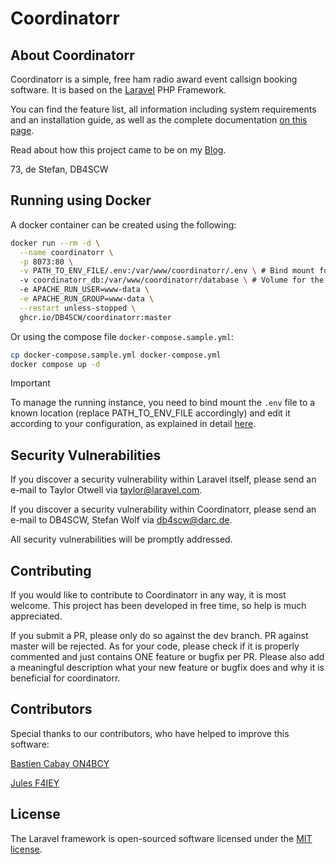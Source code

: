 # Coordinatorr

## About Coordinatorr

Coordinatorr is a simple, free ham radio award event callsign booking software. It is based on the [Laravel](https://laravel.com) PHP Framework.

You can find the feature list, all information including system requirements and an installation guide, as well as the complete documentation [on this page](https://hamawardz.de).

Read about how this project came to be on my [Blog](https://www.db4scw.de/introducing-eventcoordinatorr/).

73, de Stefan, DB4SCW

## Running using Docker
A docker container can be created using the following:
```bash
docker run --rm -d \
  --name coordinatorr \
  -p 8073:80 \
  -v PATH_TO_ENV_FILE/.env:/var/www/coordinatorr/.env \ # Bind mount for .env
  -v coordinatorr_db:/var/www/coordinatorr/database \ # Volume for the database
  -e APACHE_RUN_USER=www-data \
  -e APACHE_RUN_GROUP=www-data \
  --restart unless-stopped \
  ghcr.io/DB4SCW/coordinatorr:master

```
Or using the compose file `docker-compose.sample.yml`:
```bash
cp docker-compose.sample.yml docker-compose.yml
docker compose up -d
```
> [!IMPORTANT]
> To manage the running instance, you need to bind mount the `.env` file to a known location (replace PATH_TO_ENV_FILE accordingly) and edit it according to your configuration, as explained in detail [here](https://hamawardz.de/docs/coordinatorr/installation/#step-4-configure-your-software-environment).

## Security Vulnerabilities

If you discover a security vulnerability within Laravel itself, please send an e-mail to Taylor Otwell via [taylor@laravel.com](mailto:taylor@laravel.com). 

If you discover a security vulnerability within Coordinatorr, please send an e-mail to DB4SCW, Stefan Wolf via [db4scw@darc.de](mailto:db4scw@darc.de). 

All security vulnerabilities will be promptly addressed.

## Contributing

If you would like to contribute to Coordinatorr in any way, it is most welcome. This project has been developed in free time, so help is much appreciated.  

If you submit a PR, please only do so against the dev branch. PR against master will be rejected. As for your code, please check if it is properly commented and just contains ONE feature or bugfix per PR. Please also add a meaningful description what your new feature or bugfix does and why it is beneficial for coordinatorr.

## Contributors

Special thanks to our contributors, who have helped to improve this software:

[Bastien Cabay ON4BCY](https://github.com/Bastiti)

[Jules F4IEY](https://github.com/f4iey)

## License

The Laravel framework is open-sourced software licensed under the [MIT license](https://opensource.org/licenses/MIT).

